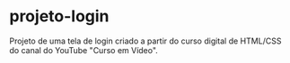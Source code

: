 # projeto-login
 Projeto de uma tela de login criado a partir do curso digital de HTML/CSS do canal do YouTube "Curso em Vídeo".
